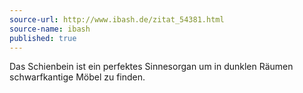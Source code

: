 ```yaml
---
source-url: http://www.ibash.de/zitat_54381.html
source-name: ibash
published: true
---
```

Das Schienbein ist ein perfektes Sinnesorgan um in dunklen Räumen schwarfkantige Möbel zu finden.
